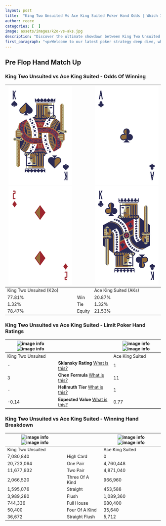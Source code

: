 ```yaml
---
layout: post
title:  "King Two Unsuited Vs Ace King Suited Poker Hand Odds | Which Is The Better Hand In Poker? A Complete Guide"
author: reece
categories: [  ]
image: assets/images/k2o-vs-aks.jpg
description: "Discover the ultimate showdown between King Two Unsuited and Ace King Suited in poker! Uncover the odds, strategies, and scenarios where one hand triumphs over the other. Get ready to up your poker game with this thrilling analysis."
first_paragraph: "<p>Welcome to our latest poker strategy deep dive, where we're pitting two distinct hands against each other in a high-stakes showdown: King Two Unsuited vs Ace King Suited.</p><p>In the dynamic world of poker, every decision counts, and knowing which hand holds the upper hand is key to your success at the table.</p><p>In this article, we'll dissect these two hands, explore the scenarios where one dominates the other, and equip you with the knowledge to make strategic choices that can tip the odds in your favor.</p><p>Get ready to unravel the intriguing dynamics of these poker hands and elevate your game to new heights.</p>"
---
```




[comment]: # (sp0)

## Pre Flop Hand Match Up

<div class="table hand-ratings" markdown="1"> 



### King Two Unsuited vs Ace King Suited - Odds Of Winning


    
| ![image info](assets/images/hand1/k.png) ![image info](assets/images/hand1/2o.png) |  | ![image info](assets/images/hand2/a.png) ![image info](assets/images/hand2/k.png) |
| -------- | -------- | -------- |
| King Two Unsuited (K2o) |  | Ace King Suited (AKs) |
| 77.81% | Win | 20.87% |
| 1.32% | Tie | 1.32% |
| 78.47% | Equity | 21.53% |




[comment]: # (sp1)



### King Two Unsuited vs Ace King Suited - Limit Poker Hand Ratings


    
| ![image info](https://www.riverpairs.com/assets/images/hand1/k.png) ![image info](https://www.riverpairs.com/assets/images/hand1/2o.png) |  | ![image info](https://www.riverpairs.com/assets/images/hand2/a.png) ![image info](https://www.riverpairs.com/assets/images/hand2/k.png) |
| -------- | -------- | -------- |
| King Two Unsuited |  | Ace King Suited |
| - | **Sklansky Rating** [What is this?](/sklansky-rating-explained) | 1 |
| 3 | **Chen Formula** [What is this?](/chen-formula-explained) | 11 |
| - | **Hellmuth Tier** [What is this?](/Hellmuth-tier-explained) | 1 |
| -0.14 | **Expected Value** [What is this?](/expected-value-explained) | 0.77 |




[comment]: # (sp2)



### King Two Unsuited vs Ace King Suited - Winning Hand Breakdown


    
| ![image info](https://www.riverpairs.com/assets/images/hand1/k.png) ![image info](https://www.riverpairs.com/assets/images/hand1/2o.png) |  | ![image info](https://www.riverpairs.com/assets/images/hand2/a.png) ![image info](https://www.riverpairs.com/assets/images/hand2/k.png) |
| -------- | -------- | -------- |
| King Two Unsuited |  | Ace King Suited |
| 7,080,840 | High Card | 0 |
| 20,723,064 | One Pair | 4,760,448 |
| 11,677,932 | Two Pair | 4,871,040 |
| 2,066,520 | Three Of A Kind | 966,960 |
| 1,595,076 | Straight | 453,588 |
| 3,989,280 | Flush | 1,089,360 |
| 744,336 | Full House | 680,400 |
| 50,400 | Four Of A Kind | 35,640 |
| 36,672 | Straight Flush | 5,712 |




[comment]: # (sp3)



</div>

[comment]: # (sp4)



[comment]: # (sp5)

